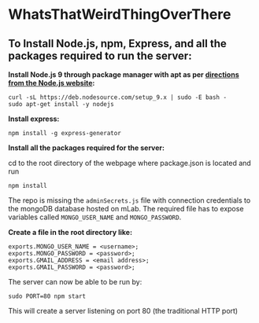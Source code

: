 # WhatsThatWeirdThingOverThere

## To Install Node.js, npm, Express, and all the packages required to run the server:

__Install Node.js 9 through package manager with apt as per [directions from the Node.js website](https://nodejs.org/en/download/package-manager/):__
```
curl -sL https://deb.nodesource.com/setup_9.x | sudo -E bash -
sudo apt-get install -y nodejs
```

__Install express:__ 
```
npm install -g express-generator
```

__Install all the packages required for the server:__

cd to the root directory of the webpage where package.json is located and run
```
npm install
```

The repo is missing the `adminSecrets.js` file with connection credentials to the mongoDB database hosted on mLab. The required file has to expose variables called `MONGO_USER_NAME` and `MONGO_PASSWORD`. 

__Create a file in the root directory like:__
```
exports.MONGO_USER_NAME = <username>;
exports.MONGO_PASSWORD = <password>;
exports.GMAIL_ADDRESS = <email address>;
exports.GMAIL_PASSWORD = <password>;
```

The server can now be able to be run by:
```
sudo PORT=80 npm start
```
This will create a server listening on port 80 (the traditional HTTP port) 
